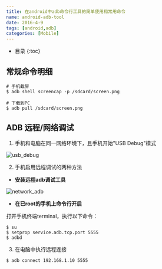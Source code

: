 ```yaml
---
title: 在android中adb命令行工具的简单使用和常用命令
name: android-adb-tool
date: 2016-4-9
tags: [android,adb]
categories: [Mobile]
---
```


* 目录
{:toc}

## 常规命令明细

```shell
# 手机截屏
$ adb shell screencap -p /sdcard/screen.png

# 下载到PC
$ adb pull /sdcard/screen.png
```

## ADB 远程/网络调试

1. 手机和电脑在同一网络环境下，且手机开始"USB Debug"模式

![usb_debug](//vinnycc.oss-cn-shanghai.aliyuncs.com/20190320/abd-usbdebug.png)

2. 手机启用远程调试的两种方法

+ **安装远程adb调试工具**

![network_adb](//vinnycc.oss-cn-shanghai.aliyuncs.com/20190320/adb-remote.png)

+ **在已root的手机上命令行开启**

打开手机终端terminal，执行以下命令：

```shell
$ su
$ setprop service.adb.tcp.port 5555
$ adbd
```

3. 在电脑中执行远程连接

```shell
$ adb connect 192.168.1.10 5555
```
